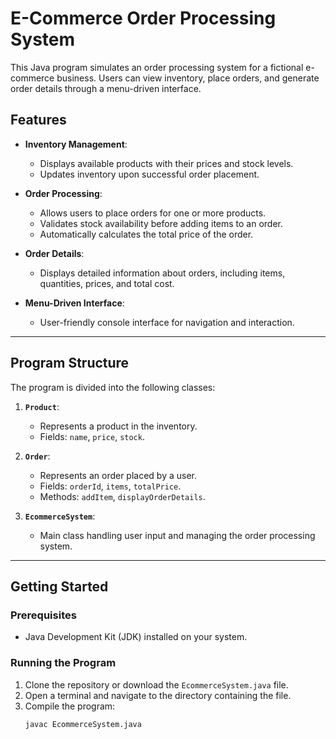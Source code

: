 
# E-Commerce Order Processing System

This Java program simulates an order processing system for a fictional e-commerce business. Users can view inventory, place orders, and generate order details through a menu-driven interface.

## Features

- **Inventory Management**: 
  - Displays available products with their prices and stock levels.
  - Updates inventory upon successful order placement.

- **Order Processing**: 
  - Allows users to place orders for one or more products.
  - Validates stock availability before adding items to an order.
  - Automatically calculates the total price of the order.

- **Order Details**:
  - Displays detailed information about orders, including items, quantities, prices, and total cost.

- **Menu-Driven Interface**:
  - User-friendly console interface for navigation and interaction.

---

## Program Structure

The program is divided into the following classes:

1. **`Product`**:
   - Represents a product in the inventory.
   - Fields: `name`, `price`, `stock`.

2. **`Order`**:
   - Represents an order placed by a user.
   - Fields: `orderId`, `items`, `totalPrice`.
   - Methods: `addItem`, `displayOrderDetails`.

3. **`EcommerceSystem`**:
   - Main class handling user input and managing the order processing system.

---

## Getting Started

### Prerequisites

- Java Development Kit (JDK) installed on your system.

### Running the Program

1. Clone the repository or download the `EcommerceSystem.java` file.
2. Open a terminal and navigate to the directory containing the file.
3. Compile the program:
   ```bash
   javac EcommerceSystem.java
